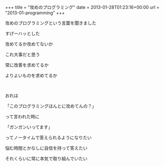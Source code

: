 +++
title = "攻めのプログラミング"
date = 2013-01-28T01:23:16+00:00
url = "2013-01-programming"
+++
&nbsp;

攻めのプログラミングという言葉を聞きました

すげーハッとした

攻めてるか攻めてないか

これ大事だと思う

常に改善を求めてるか

よりよいものを求めてるか

&nbsp;

おれは

「このプログラミングほんとに攻めてんの？」

って言われた時に

「ガンガンいってます」

ってノータイムで答えられるようになりたい

悩む時間とかなしに自信を持って答えたい

それくらいに常に本気で取り組んでいたい